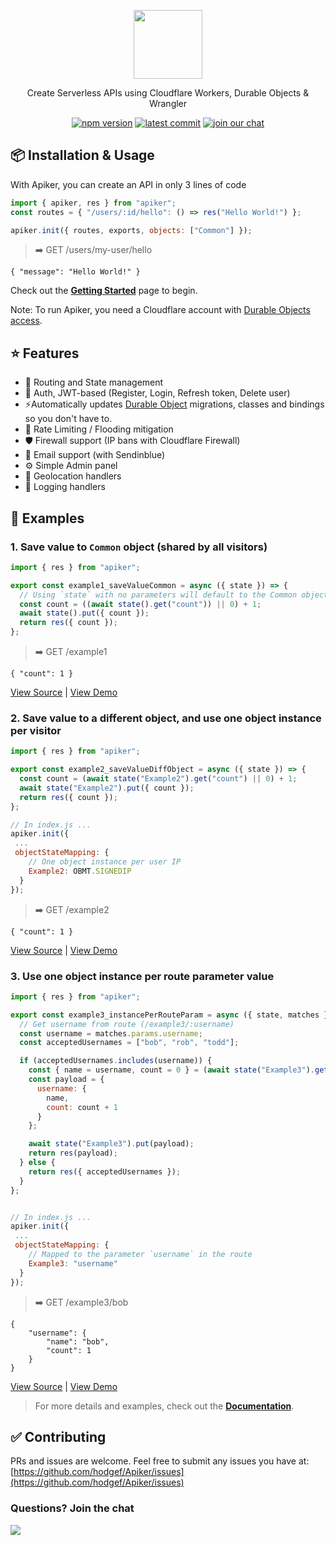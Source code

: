  <div>
 <p align="center">
  <a href="https://github.com/hodgef/apiker" title="View Documentation"><img width="110" src="https://user-images.githubusercontent.com/25509135/142580530-07c335a7-5a11-47dd-8acc-b45842e8da32.png" /></a>
 </p>
 
 <div align="center">
  <p>Create Serverless APIs using Cloudflare Workers, Durable Objects & Wrangler</p>

 <a href="https://www.npmjs.com/package/apiker"><img src="https://badgen.net/npm/v/apiker?color=blue" alt="npm version"></a> <a href="https://github.com/hodgef/apiker"><img src="https://img.shields.io/github/last-commit/hodgef/apiker" alt="latest commit"></a> <a href="https://discord.com/invite/SJexsCG"><img src="https://img.shields.io/discord/498978399801573396.svg?label=&logo=discord&logoColor=ffffff&color=7389D8&labelColor=6A7EC2" alt="join our chat"></a>
</div>
 
</div>

## 📦 Installation & Usage

With Apiker, you can create an API in only 3 lines of code
```js
import { apiker, res } from "apiker";
const routes = { "/users/:id/hello": () => res("Hello World!") };

apiker.init({ routes, exports, objects: ["Common"] });

```
> ➡️ GET /users/my-user/hello
```
{ "message": "Hello World!" }
```

Check out the **[Getting Started](https://hodgef.com/apiker/)** page to begin.


Note: To run Apiker, you need a Cloudflare account with [Durable Objects access](https://developers.cloudflare.com/workers/platform/pricing#durable-objects).


## ⭐ Features

- 📕 Routing and State management
- 🔑 Auth, JWT-based (Register, Login, Refresh token, Delete user)
- ⚡️Automatically updates [Durable Object](https://developers.cloudflare.com/workers/learning/using-durable-objects) migrations, classes and bindings so you don't have to.
- 🛑 Rate Limiting / Flooding mitigation
- 🛡️ Firewall support (IP bans with Cloudflare Firewall)
- 📧 Email support (with Sendinblue)
- ⚙️ Simple Admin panel
- 👤 Geolocation handlers
- 📝 Logging handlers

## 📕 Examples

### 1. Save value to `Common` object (shared by all visitors)
```js
import { res } from "apiker";

export const example1_saveValueCommon = async ({ state }) => {
  // Using `state` with no parameters will default to the Common object
  const count = ((await state().get("count")) || 0) + 1;
  await state().put({ count });
  return res({ count });
};
```
> ➡️ GET /example1
```
{ "count": 1 }
```
[View Source](https://github.com/hodgef/apiker-examples/blob/master/src/controllers/example1_saveValueCommon.ts) | [View Demo](https://apiker-examples.volted.co/example1)

### 2. Save value to a different object, and use one object instance per visitor
```js
import { res } from "apiker";

export const example2_saveValueDiffObject = async ({ state }) => {
  const count = (await state("Example2").get("count") || 0) + 1;
  await state("Example2").put({ count });
  return res({ count });
};

// In index.js ...
apiker.init({
 ...
 objectStateMapping: {
    // One object instance per user IP
    Example2: OBMT.SIGNEDIP
  }
});
```
> ➡️ GET /example2
```
{ "count": 1 }
```
[View Source](https://github.com/hodgef/apiker-examples/blob/master/src/controllers/example2_saveValueDiffObject.ts) | [View Demo](https://apiker-examples.volted.co/example2)

### 3. Use one object instance per route parameter value
```js
import { res } from "apiker";

export const example3_instancePerRouteParam = async ({ state, matches }) => {
  // Get username from route (/example3/:username)
  const username = matches.params.username;
  const acceptedUsernames = ["bob", "rob", "todd"];

  if (acceptedUsernames.includes(username)) {
    const { name = username, count = 0 } = (await state("Example3").get("username")) || {};
    const payload = {
      username: {
        name,
        count: count + 1
      }
    };

    await state("Example3").put(payload);
    return res(payload);
  } else {
    return res({ acceptedUsernames });
  }
};


// In index.js ...
apiker.init({
 ...
 objectStateMapping: {
    // Mapped to the parameter `username` in the route
    Example3: "username"
  }
});
```
> ➡️ GET /example3/bob
```
{
    "username": {
        "name": "bob",
        "count": 1
    }
}
```
[View Source](https://github.com/hodgef/apiker-examples/blob/master/src/controllers/example3_instancePerRouteParam.ts) | [View Demo](https://apiker-examples.volted.co/example3/bob)

> For more details and examples, check out the **[Documentation](https://hodgef.com/apiker/)**.

## ✅ Contributing 

PRs and issues are welcome. Feel free to submit any issues you have at:
[https://github.com/hodgef/Apiker/issues](https://github.com/hodgef/Apiker/issues)

### Questions? Join the chat

<a href="https://discordapp.com/invite/SJexsCG" title="Join our Discord chat" target="_blank"><img src="https://discordapp.com/api/guilds/498978399801573396/widget.png?style=banner2" align="center"></a>
